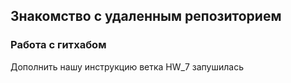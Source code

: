 ## Знакомство с удаленным репозиторием
### Работа с гитхабом
Дополнить нашу инструкцию
ветка HW_7 запушилась 